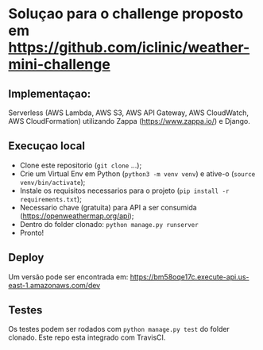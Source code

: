 
# Soluçao para o challenge proposto em https://github.com/iclinic/weather-mini-challenge


## Implementaçao:
Serverless (AWS Lambda, AWS S3, AWS API Gateway, AWS CloudWatch, AWS CloudFormation) utilizando Zappa (https://www.zappa.io/) e Django.


## Execuçao local
- Clone este repositorio (`git clone` ...);
- Crie um Virtual Env em Python (`python3 -m venv venv`) e ative-o (`source venv/bin/activate`);
- Instale os requisitos necessarios para o projeto (`pip install -r requirements.txt`);
- Necessario chave (gratuita) para API a ser consumida (https://openweathermap.org/api);
- Dentro do folder clonado: `python manage.py runserver`
- Pronto!


## Deploy
Um versão pode ser encontrada em: https://bm58oqe17c.execute-api.us-east-1.amazonaws.com/dev

## Testes
Os testes podem ser rodados com `python manage.py test` do folder clonado. Este repo esta integrado com TravisCI.